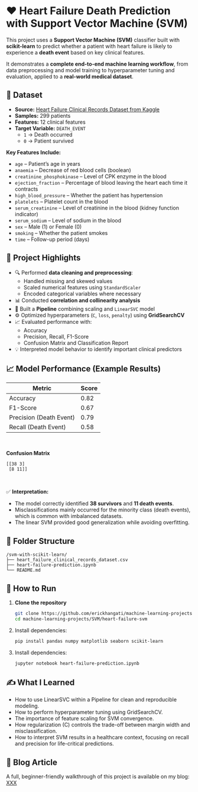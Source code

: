 # ❤️ Heart Failure Death Prediction with Support Vector Machine (SVM)

This project uses a **Support Vector Machine (SVM)** classifier built with **scikit-learn** to predict whether a patient with heart failure is likely to experience a **death event** based on key clinical features.  

It demonstrates a **complete end-to-end machine learning workflow**, from data preprocessing and model training to hyperparameter tuning and evaluation, applied to a **real-world medical dataset**.



## 🧾 Dataset

- **Source:** [Heart Failure Clinical Records Dataset from Kaggle](https://www.kaggle.com/datasets/andrewmvd/heart-failure-clinical-data)
- **Samples:** 299 patients  
- **Features:** 12 clinical features  
- **Target Variable:** `DEATH_EVENT`  
  - `1` → Death occurred  
  - `0` → Patient survived  

**Key Features Include:**
- `age` – Patient’s age in years  
- `anaemia` – Decrease of red blood cells (boolean)  
- `creatinine_phosphokinase` – Level of CPK enzyme in the blood  
- `ejection_fraction` – Percentage of blood leaving the heart each time it contracts  
- `high_blood_pressure` – Whether the patient has hypertension  
- `platelets` – Platelet count in the blood  
- `serum_creatinine` – Level of creatinine in the blood (kidney function indicator)  
- `serum_sodium` – Level of sodium in the blood  
- `sex` – Male (1) or Female (0)  
- `smoking` – Whether the patient smokes  
- `time` – Follow-up period (days)  



## 🧠 Project Highlights

- 🔍 Performed **data cleaning and preprocessing**:
  - Handled missing and skewed values  
  - Scaled numerical features using `StandardScaler`  
  - Encoded categorical variables where necessary  
- 📊 Conducted **correlation and collinearity analysis**  
- 🧩 Built a **Pipeline** combining scaling and `LinearSVC` model  
- ⚙️ Optimized hyperparameters (`C`, `loss`, `penalty`) using **GridSearchCV**  
- 📈 Evaluated performance with:
  - Accuracy  
  - Precision, Recall, F1-Score  
  - Confusion Matrix and Classification Report  
- 💡 Interpreted model behavior to identify important clinical predictors



## 📈 Model Performance (Example Results)

| Metric     | Score |
|-------------|--------|
| Accuracy    | 0.82 |
| F1-Score    | 0.67 |
| Precision (Death Event) | 0.79 |
| Recall (Death Event) | 0.58 |

<br>

**Confusion Matrix**

```
[[38 3]
 [8 11]]
```
<br>

✅ **Interpretation:**
- The model correctly identified **38 survivors** and **11 death events**.  
- Misclassifications mainly occurred for the minority class (death events), which is common with imbalanced datasets.  
- The linear SVM provided good generalization while avoiding overfitting.


## 📂 Folder Structure

```
/svm-with-scikit-learn/
├── heart_failure_clinical_records_dataset.csv
├── heart-failure-prediction.ipynb
└── README.md
```

## 🚀 How to Run

1. **Clone the repository**
   ```bash
   git clone https://github.com/erickhangati/machine-learning-projects.git
   cd machine-learning-projects/SVM/heart-failure-svm
   ```
2. Install dependencies:
   ```bash
   pip install pandas numpy matplotlib seaborn scikit-learn
   ```
3. Install dependencies:
   ```bash
   jupyter notebook heart-failure-prediction.ipynb
   ```

## ✍️ What I Learned

- How to use LinearSVC within a Pipeline for clean and reproducible modeling.
- How to perform hyperparameter tuning using GridSearchCV.
- The importance of feature scaling for SVM convergence.
- How regularization (C) controls the trade-off between margin width and misclassification.
- How to interpret SVM results in a healthcare context, focusing on recall and precision for life-critical predictions.

## 📘 Blog Article

A full, beginner-friendly walkthrough of this project is available on my blog:
[XXX](https://erickhangati.com)